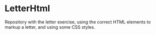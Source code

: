 # LetterHtml
Repository with the letter exercise, using the correct HTML elements to markup a letter, and using some CSS styles. 
